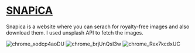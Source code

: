# [SNAPiCA](https://snapica.netlify.app)
Snapica is a website where you can serach for royalty-free images and also download them.
I used unsplash API to fetch the images.

![chrome_xodcp4aoDU](https://user-images.githubusercontent.com/113114199/235827257-5dcea16b-36fb-4729-b4db-afba341f9170.jpg)
![chrome_brjUnQsI3w](https://user-images.githubusercontent.com/113114199/234648821-7b9d851e-a1b9-41f7-aace-747d614001af.jpg)
![chrome_Rex7kcdxUC](https://user-images.githubusercontent.com/113114199/234761452-04e4fa52-6f93-4d1e-bca1-a993877db94b.jpg)
